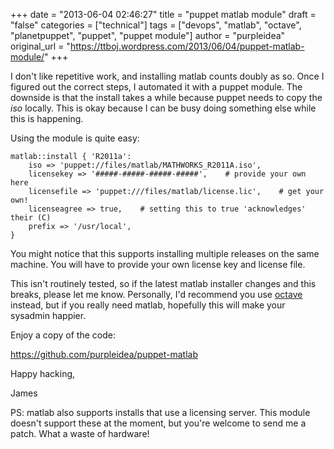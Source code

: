 +++
date = "2013-06-04 02:46:27"
title = "puppet matlab module"
draft = "false"
categories = ["technical"]
tags = ["devops", "matlab", "octave", "planetpuppet", "puppet", "puppet module"]
author = "purpleidea"
original_url = "https://ttboj.wordpress.com/2013/06/04/puppet-matlab-module/"
+++

I don't like repetitive work, and installing matlab counts doubly as so. Once I figured out the correct steps, I automated it with a puppet module. The downside is that the install takes a while because puppet needs to copy the <em>iso</em> locally. This is okay because I can be busy doing something else while this is happening.

Using the module is quite easy:
```
matlab::install { 'R2011a':
    iso => 'puppet://files/matlab/MATHWORKS_R2011A.iso',
    licensekey => '#####-#####-#####-#####',    # provide your own here
    licensefile => 'puppet:///files/matlab/license.lic',    # get your own!
    licenseagree => true,    # setting this to true 'acknowledges' their (C)
    prefix => '/usr/local',
}
```
You might notice that this supports installing multiple releases on the same machine. You will have to provide your own license key and license file.

This isn't routinely tested, so if the latest matlab installer changes and this breaks, please let me know. Personally, I'd recommend you use <a href="https://www.gnu.org/software/octave/">octave</a> instead, but if you really need matlab, hopefully this will make your sysadmin happier.

Enjoy a copy of the code:

<a href="https://github.com/purpleidea/puppet-matlab">https://github.com/purpleidea/puppet-matlab</a>

Happy hacking,

James

PS: matlab also supports installs that use a licensing server. This module doesn't support these at the moment, but you're welcome to send me a patch. What a waste of hardware!


